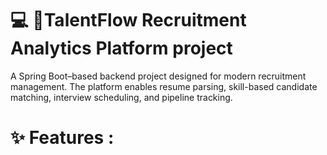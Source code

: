 # 💻 💼TalentFlow Recruitment Analytics Platform project 
A Spring Boot–based backend project designed for modern recruitment management. The platform enables resume parsing, skill-based candidate matching, interview scheduling, and pipeline tracking.

# ✨ Features :
